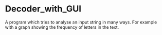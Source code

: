 # Decoder_with_GUI
A program which tries to analyse an input string in many ways. For example with a graph showing the frequency of letters in the text.
